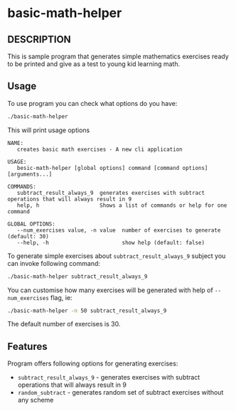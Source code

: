 # basic-math-helper

## DESCRIPTION

This is sample program that generates simple mathematics exercises ready to be printed 
and give as a test to young kid learning math.

## Usage

To use program you can check what options do you have:

```bash
./basic-math-helper
```

This will print usage options

```
NAME:
   creates basic math exercises - A new cli application

USAGE:
   besic-math-helper [global options] command [command options] [arguments...]

COMMANDS:
   subtract_result_always_9  generates exercises with subtract operations that will always result in 9
   help, h                   Shows a list of commands or help for one command

GLOBAL OPTIONS:
   --num_exercises value, -n value  number of exercises to generate (default: 30)
   --help, -h                       show help (default: false)
```

To generate simple exercises about `subtract_result_always_9` subject you can invoke following command:

```bash
./basic-math-helper subtract_result_always_9
```
You can customise how many exercises will be generated with help of `--num_exercises` flag, ie:

```bash
./basic-math-helper -n 50 subtract_result_always_9
```

The default number of exercises is 30.

## Features

Program offers following options for generating exercises:

- `subtract_result_always_9` - generates exercises with subtract operations that will always result in 9
- `random_subtract` - generates random set of subtract exercises without any scheme